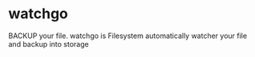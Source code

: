 # watchgo
BACKUP your file. watchgo is Filesystem automatically watcher your file and backup into storage
